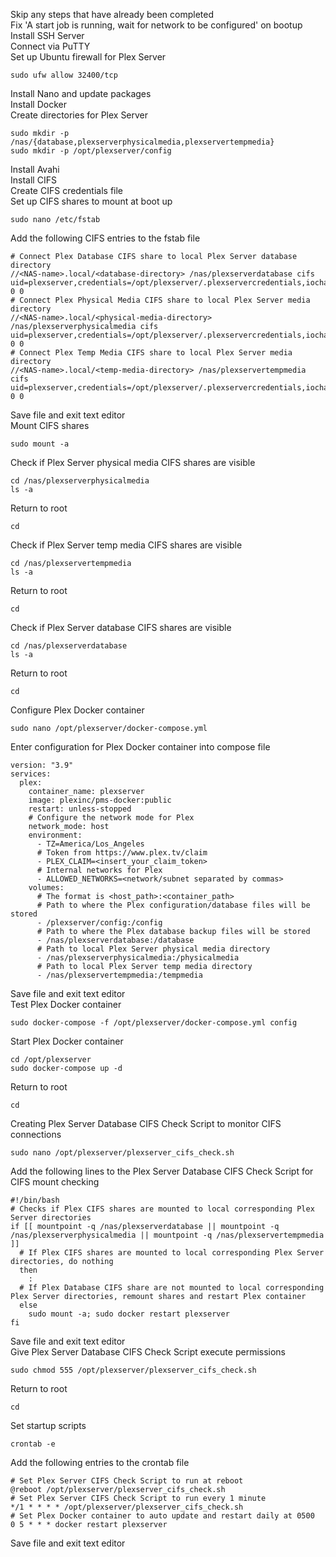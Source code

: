 Skip any steps that have already been completed<br>
Fix 'A start job is running, wait for network to be configured' on bootup<br>
Install SSH Server<br>
Connect via PuTTY<br>
Set up Ubuntu firewall for Plex Server<br>
```
sudo ufw allow 32400/tcp
```
Install Nano and update packages<br>
Install Docker<br>
Create directories for Plex Server<br>
```
sudo mkdir -p /nas/{database,plexserverphysicalmedia,plexservertempmedia}
sudo mkdir -p /opt/plexserver/config
```
Install Avahi<br>
Install CIFS<br>
Create CIFS credentials file<br>
Set up CIFS shares to mount at boot up<br>
```
sudo nano /etc/fstab
```
Add the following CIFS entries to the fstab file
```
# Connect Plex Database CIFS share to local Plex Server database directory
//<NAS-name>.local/<database-directory> /nas/plexserverdatabase cifs uid=plexserver,credentials=/opt/plexserver/.plexservercredentials,iocharset=utf8 0 0
# Connect Plex Physical Media CIFS share to local Plex Server media directory
//<NAS-name>.local/<physical-media-directory> /nas/plexserverphysicalmedia cifs uid=plexserver,credentials=/opt/plexserver/.plexservercredentials,iocharset=utf8 0 0
# Connect Plex Temp Media CIFS share to local Plex Server media directory
//<NAS-name>.local/<temp-media-directory> /nas/plexservertempmedia cifs uid=plexserver,credentials=/opt/plexserver/.plexservercredentials,iocharset=utf8 0 0
```
Save file and exit text editor<br>
Mount CIFS shares
```
sudo mount -a
```
Check if Plex Server physical media CIFS shares are visible
```
cd /nas/plexserverphysicalmedia
ls -a
```
Return to root
```
cd
```
Check if Plex Server temp media CIFS shares are visible
```
cd /nas/plexservertempmedia
ls -a
```
Return to root
```
cd
```
Check if Plex Server database CIFS shares are visible
```
cd /nas/plexserverdatabase
ls -a
```
Return to root
```
cd
```
Configure Plex Docker container
```
sudo nano /opt/plexserver/docker-compose.yml
```
Enter configuration for Plex Docker container into compose file
```
version: "3.9"
services:
  plex:
    container_name: plexserver
    image: plexinc/pms-docker:public
    restart: unless-stopped
    # Configure the network mode for Plex
    network_mode: host
    environment:
      - TZ=America/Los_Angeles
      # Token from https://www.plex.tv/claim
      - PLEX_CLAIM=<insert_your_claim_token>
      # Internal networks for Plex
      - ALLOWED_NETWORKS=<network/subnet separated by commas>
    volumes:
      # The format is <host_path>:<container_path>
      # Path to where the Plex configuration/database files will be stored
      - /plexserver/config:/config
      # Path to where the Plex database backup files will be stored
      - /nas/plexserverdatabase:/database
      # Path to local Plex Server physical media directory
      - /nas/plexserverphysicalmedia:/physicalmedia
      # Path to local Plex Server temp media directory
      - /nas/plexservertempmedia:/tempmedia
```
Save file and exit text editor<br>
Test Plex Docker container
```
sudo docker-compose -f /opt/plexserver/docker-compose.yml config
```
Start Plex Docker container
```
cd /opt/plexserver
sudo docker-compose up -d
```
Return to root
```
cd
```
Creating Plex Server Database CIFS Check Script to monitor CIFS connections
```
sudo nano /opt/plexserver/plexserver_cifs_check.sh
```
Add the following lines to the Plex Server Database CIFS Check Script for CIFS mount checking
```
#!/bin/bash
# Checks if Plex CIFS shares are mounted to local corresponding Plex Server directories
if [[ mountpoint -q /nas/plexserverdatabase || mountpoint -q /nas/plexserverphysicalmedia || mountpoint -q /nas/plexservertempmedia ]]
  # If Plex CIFS shares are mounted to local corresponding Plex Server directories, do nothing
  then
    :
  # If Plex Database CIFS share are not mounted to local corresponding Plex Server directories, remount shares and restart Plex container
  else
    sudo mount -a; sudo docker restart plexserver
fi
```
Save file and exit text editor<br>
Give Plex Server Database CIFS Check Script execute permissions
```
sudo chmod 555 /opt/plexserver/plexserver_cifs_check.sh
```
Return to root
```
cd
```
Set startup scripts
```
crontab -e
```
Add the following entries to the crontab file
```
# Set Plex Server CIFS Check Script to run at reboot
@reboot /opt/plexserver/plexserver_cifs_check.sh
# Set Plex Server CIFS Check Script to run every 1 minute
*/1 * * * * /opt/plexserver/plexserver_cifs_check.sh
# Set Plex Docker container to auto update and restart daily at 0500
0 5 * * * docker restart plexserver
```
Save file and exit text editor
